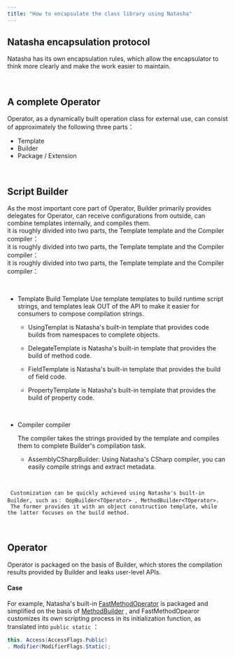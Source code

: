```yaml
---
title: "How to encapsulate the class library using Natasha"
---
```


## Natasha encapsulation protocol

Natasha has its own encapsulation rules, which allow the encapsulator to think more clearly and make the work easier to maintain.

<br/>

## A complete Operator

Operator, as a dynamically built operation class for external use, can consist of approximately the following three parts：

- Template
- Builder
- Package / Extension

<br/>

## Script Builder

As the most important core part of Operator, Builder primarily provides delegates for Operator, can receive configurations from outside, can combine templates internally, and compiles them.  
it is roughly divided into two parts, the Template template and the Compiler compiler：  
it is roughly divided into two parts, the Template template and the Compiler compiler：  
it is roughly divided into two parts, the Template template and the Compiler compiler：

<br/>

- Template Build Template Use template templates to build runtime script strings, and templates leak OUT of the API to make it easier for consumers to compose compilation strings.
  - UsingTemplat is Natasha's built-in template that provides code builds from namespaces to complete objects.
  - DelegateTemplate is Natasha's built-in template that provides the build of method code.

  - FieldTemplate is Natasha's built-in template that provides the build of field code.

  - PropertyTemplate is Natasha's built-in template that provides the build of property code.

<br/>

   - Compiler compiler

        The compiler takes the strings provided by the template and compiles them to complete Builder's compilation task.

      - AssemblyCSharpBuilder: Using Natasha's CSharp compiler, you can easily compile strings and extract metadata.


<br/>

     Customization can be quickly achieved using Natasha's built-in Builder, such as： OopBuilder<TOperator> , MethodBuilder<TOperator>.
     The former provides it with an object construction template, while the latter focuses on the build method.

<br/>

## Operator

Operator is packaged on the basis of Builder, which stores the compilation results provided by Builder and leaks user-level APIs.
<br/>

#### Case

For example, Natasha's built-in [FastMethodOperator](https://github.com/dotnetcore/Natasha/blob/master/src/Natasha.CSharp/Natasha.CSharp.Template/Api/Level1/Operator/FastMethodOperator.cs) is packaged and simplified on the basis of [MethodBuilder](https://github.com/dotnetcore/Natasha/blob/master/src/Natasha.CSharp/Natasha.CSharp.Template/Builder/MethodBuilder.cs) , and FastMethodOpearor customizes its own scripting process in its initialization function, as translated into `public static` ：

```cs
this. Access(AccessFlags.Public)
. Modifier(ModifierFlags.Static);
```

